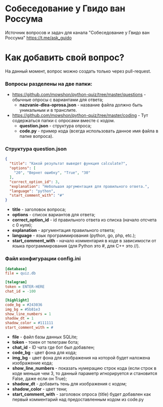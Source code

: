 # Собеседование у Гвидо ван Россума
Источник вопросов и задач для канала "Собеседование у Гвидо ван Россума" https://t.me/ask_guido

# Как добавить свой вопрос?
На данный момент, вопрос можно создать только через pull-request.

### Вопросы разделены на две папки:
* https://github.com/mowshon/python-quiz/tree/master/questions - обычные опросы с вариантами для ответа;
    - **nazvanie-dlea-oprosa.json** - название файла должно быть уникальным и в транслите.
* https://github.com/mowshon/python-quiz/tree/master/coding - Тут содержаться папки с опросами вместе с кодом.
    - **question.json** - структура опроса;
    - **code.py** - пример кода (всегда использовать данное имя файла в папке вопроса).

### Структура question.json
```json
{
  "title": "Какой результат выведет функция calculate?",
  "options": [
    "20", "Вернет ошибку", "True", "30"
  ],
  "correct_option_id": 3,
  "explanation": "Небольшая аргументация для правильного ответа.",
  "language": "python",
  "start_comment_with": "#"
}
```

- **title** - заголовок вопроса;
- **options** - список вариантов для ответа;
- **correct_option_id** - id правильного ответа из списка (начало отсчета с 0 нуля);
- **explanation** - аргументация правильного ответа;
- **language** - язык программирования (python, go, php, etc.);
- **start_comment_with** - начало комментария в коде в зависимости от языка программирования (для Python это #, для C++ это //).


### Файл конфигурации config.ini
```ini
[database]
file = quiz.db

[telegram]
token = ENTER-HERE
chat_id = -100

[highlight]
code_bg = #243036
img_bg = #5b81e3
show_line_numbers = 1
shadow_dt = 1
shadow_color = #111111
start_comment_with = #
```
- **file** - файл базы данных SQLite;
- **token** - токен от телеграм бота;
- **chat_id** - ID чата где бот был добавлен;
- **code_bg** - цвет фона для кода;
- **img_bg** - цвет фона для изображения на которой будет наложена изображение кода;
- **show_line_numbers** - показать нумерацию строк кода (если строк в коде меньше чем 3, то данный параметр игнорируется и становится False, даже если он True);
- **shadow_dt** - добавить тень для изображения с кодом;
- **shadow_color** - цвет тени;
- **start_comment_with** - заголовок опроса (title) будет добавлен как первый комментарий над предоставленным кодом из code.py